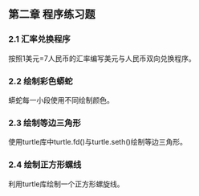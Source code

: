 ## 第二章 程序练习题

### 2.1 汇率兑换程序
按照1美元=7人民币的汇率编写美元与人民币双向兑换程序。

### 2.2 绘制彩色蟒蛇
蟒蛇每一小段使用不同绘制颜色。

### 2.3 绘制等边三角形
使用turtle库中turtle.fd()与turtle.seth()绘制等边三角形。

### 2.4 绘制正方形螺线
利用turtle库绘制一个正方形螺旋线。
